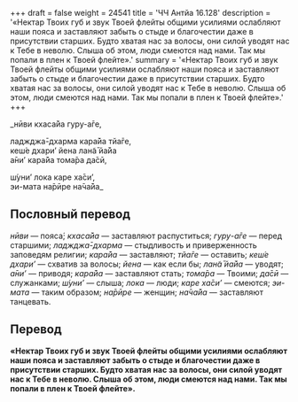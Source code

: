 +++
draft = false
weight = 24541
title = 'ЧЧ Антйа 16.128'
description = '«Нектар Твоих губ и звук Твоей флейты общими усилиями ослабляют наши пояса и заставляют забыть о стыде и благочестии даже в присутствии старших. Будто хватая нас за волосы, они силой уводят нас к Тебе в неволю. Слыша об этом, люди смеются над нами. Так мы попали в плен к Твоей флейте».'
summary = '«Нектар Твоих губ и звук Твоей флейты общими усилиями ослабляют наши пояса и заставляют забыть о стыде и благочестии даже в присутствии старших. Будто хватая нас за волосы, они силой уводят нас к Тебе в неволю. Слыша об этом, люди смеются над нами. Так мы попали в плен к Твоей флейте».'
+++

_нӣви кхаса̄йа гуру-а̄ге,  
  
ладжджа̄-дхарма кара̄йа тйа̄ге,  
кеш́е дхари’ йена лан̃а̄ йа̄йа  
а̄ни’ кара̄йа тома̄ра да̄сӣ,  
  
ш́уни’ лока каре ха̄си’,  
эи-мата на̄рӣре на̄ча̄йа_

## Пословный перевод

_нӣви_ — пояса́; _кхаса̄йа_ — заставляют распуститься; _гуру_\-_а̄ге_ — перед старшими; _ладжджа̄_\-_дхарма_ — стыдливость и приверженность заповедям религии; _кара̄йа_ — заставляют; _тйа̄ге_ — оставить; _кеш́е_ _дхари’_ — схватив за волосы; _йена_ — как если бы; _лан̃а̄_ _йа̄йа_ — уводят; _а̄ни’_ — приводя; _кара̄йа_ — заставляют стать; _тома̄ра_ — Твоими; _да̄сӣ_ — служанками; _ш́уни’_ — слыша; _лока_ — люди; _каре_ _ха̄си’_ — смеются; _эи_\-_мата_ — таким образом; _на̄рӣре_ — женщин; _на̄ча̄йа_ — заставляют танцевать.

## Перевод

**«Нектар Твоих губ и звук Твоей флейты общими усилиями ослабляют наши пояса и заставляют забыть о стыде и благочестии даже в присутствии старших. Будто хватая нас за волосы, они силой уводят нас к Тебе в неволю. Слыша об этом, люди смеются над нами. Так мы попали в плен к Твоей флейте».**
